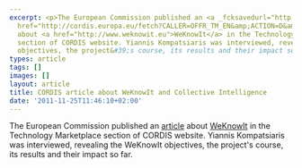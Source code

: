 ```yaml
---
excerpt: <p>The European Commission published an <a _fcksavedurl="http://cordis.europa.eu/fetch?CALLER=OFFR_TM_EN&amp;ACTION=D&amp;DOC=21&amp;CAT=OFFR&amp;QUERY=0133d278dd24:3129:26b8f838&amp;RCN=6961"
  href="http://cordis.europa.eu/fetch?CALLER=OFFR_TM_EN&amp;ACTION=D&amp;DOC=21&amp;CAT=OFFR&amp;QUERY=0133d278dd24:3129:26b8f838&amp;RCN=6961">article</a>
  about <a href="http://www.weknowit.eu">WeKnowIt</a> in the Technology Marketplace
  section of CORDIS website. Yiannis Kompatsiaris was interviewed, revealing the WeKnowIt
  objectives, the project&#39;s course, its results and their impact so far.</p>
types: article
tags: []
images: []
layout: article
title: CORDIS article about WeKnowIt and Collective Intelligence
date: '2011-11-25T11:46:10+02:00'
---
```

<p>The European Commission published an <a _fcksavedurl="http://cordis.europa.eu/fetch?CALLER=OFFR_TM_EN&amp;ACTION=D&amp;DOC=21&amp;CAT=OFFR&amp;QUERY=0133d278dd24:3129:26b8f838&amp;RCN=6961" href="http://cordis.europa.eu/fetch?CALLER=OFFR_TM_EN&amp;ACTION=D&amp;DOC=21&amp;CAT=OFFR&amp;QUERY=0133d278dd24:3129:26b8f838&amp;RCN=6961">article</a> about <a href="http://www.weknowit.eu">WeKnowIt</a> in the Technology Marketplace section of CORDIS website. Yiannis Kompatsiaris was interviewed, revealing the WeKnowIt objectives, the project&#39;s course, its results and their impact so far.</p>
